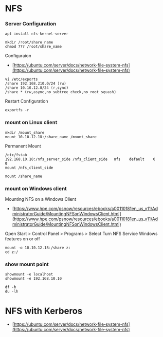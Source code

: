 # NFS

### Server Configuration
```
apt install nfs-kernel-server
```
```
mkdir /root/share_name
chmod 777 /root/share_name
```
Configuraion
- [https://ubuntu.com/server/docs/network-file-system-nfs](https://ubuntu.com/server/docs/network-file-system-nfs)

```
vi /etc/exports
/share 192.168.210.0/24 (rw)
/share 10.10.12.0/24 (r,sync)
/share * (rw,async,no_subtree_check,no_root_squash)
```
Restart Configuration
```
exportfs -r
```

### mount on Linux client

```
mkdir /mount_share
mount 10.10.12.18:/share_name /mount_share
```
Permanent Mount
```
/etc/fstab
192.168.10.10:/nfs_server_side /nfs_client_side   nfs    default    0    0
mount /nfs_client_side
```
```
mount /share_name
```
### mount on Windows client
Mounting NFS on a Windows Client
- [https://www.hpe.com/psnow/resources/ebooks/a00110181en_us_v11/AdministratorGuide/MountingNFSonWindowsClient.html](https://www.hpe.com/psnow/resources/ebooks/a00110181en_us_v11/AdministratorGuide/MountingNFSonWindowsClient.html)

Open Start > Control Panel > Programs > Select Turn NFS Service Windows features on or off

```
mount -o 10.10.12.18:/share z:
cd z:/
```

### show mount point
```
showmount -e localhost
showmount -e 192.168.10.10
```
```
df -h
du -lh
```

# NFS with Kerberos

- [https://ubuntu.com/server/docs/network-file-system-nfs](https://ubuntu.com/server/docs/network-file-system-nfs)
